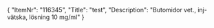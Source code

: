 {
  "ItemNr": "116345",
  "Title": "test",
  "Description": "Butomidor vet., inj-vätska, lösning 10 mg/ml"
}